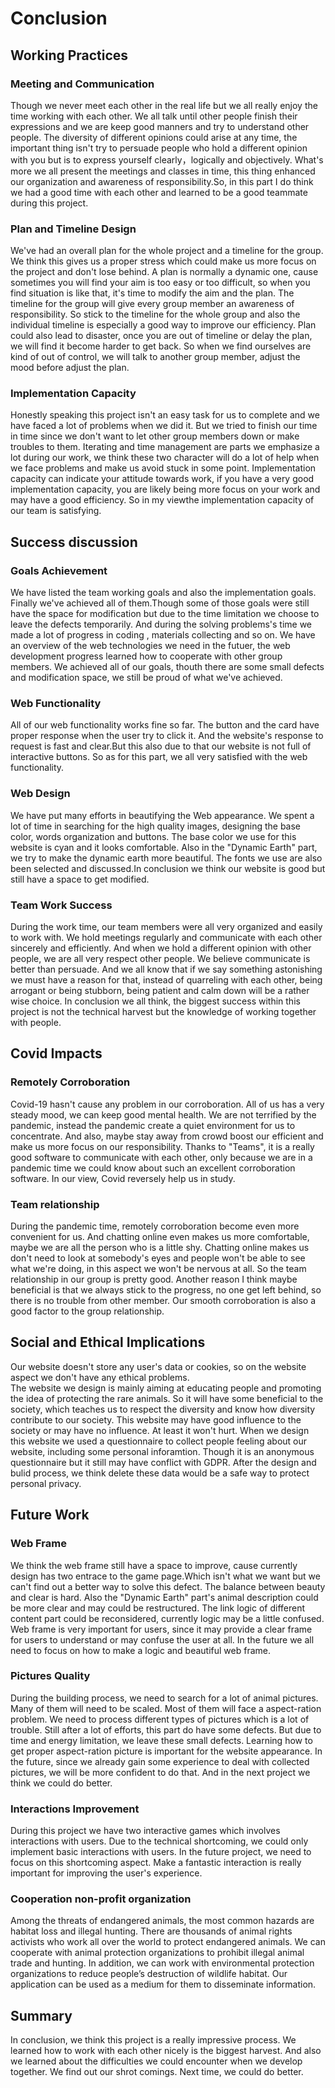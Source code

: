 # Conclusion

## Working Practices

### Meeting and Communication

Though we never meet each other in the real life but we all really enjoy the time working with each other. We all talk until other people finish their expressions 
and we are keep good manners and try to understand other people. The diversity of different opinions could arise at any time, the important thing isn't try to persuade
people who hold a different opinion with you but is to express yourself clearly，logically and objectively. What's more we all present the meetings and classes in
time, this thing enhanced our organization and awareness of responsibility.So, in this part I do think we had a good time with each other and learned to be a good
teammate during this project.

### Plan and Timeline Design
We've had an overall plan for the whole project and a timeline for the group. We think this gives us a proper stress which could make us more focus on the project and
don't lose behind. A plan is normally a dynamic one, cause sometimes you will find your aim is too easy or too difficult, so when you find situation is like that, it's 
time to modify the aim and the plan. The timeline for the group will give every group member an awareness of responsibility. So stick to the timeline for the whole
group and also the individual timeline is especially a good way to improve our efficiency. Plan could also lead to disaster, once you are out of timeline or delay the
plan, we will find it become harder to get back. So when we find ourselves are kind of out of control, we will talk to another group member, adjust the mood before
adjust the plan.

### Implementation Capacity
Honestly speaking this project isn't an easy task for us to complete and we have faced a lot of problems when we did it. But we tried to finish our time in time since
we don't want to let other group members down or make troubles to them. Iterating and time management are parts we emphasize a lot during our work, we think these two
character will do a lot of help when we face problems and make us avoid stuck in some point. Implementation capacity can indicate your attitude towards work, if you 
have a very good implementation capacity, you are likely being more focus on your work and may have a good efficiency. So in my viewthe implementation capacity of 
our team is satisfying.

## Success discussion

### Goals Achievement

We have listed the team working goals and also the implementation goals. Finally we've achieved all of them.Though some of those goals were still have the space for
modification but due to the time limitation we choose to leave the defects temporarily. And during the solving problems's time we made a lot of progress in coding ,
materials collecting and so on. We have an overview of the web technologies we need in the futuer, the web development progress learned how to cooperate with other
group members. We achieved all of our goals, thouth there are some small defects and modification space, we still be proud of what we've achieved.

### Web Functionality
All of our web functionality works fine so far. The button and the card have proper response when the user try to click it. And the website's response to request is
fast and clear.But this also due to that our website is not full of interactive buttons. So as for this part, we all very satisfied with the web functionality.

### Web Design
We have put many efforts in beautifying the Web appearance. We spent a lot of time in searching for the high quality images, designing the base color, words organization
and buttons. The base color we use for this website is cyan and it looks comfortable. Also in the "Dynamic Earth" part, we try to make the dynamic earth more beautiful.
The fonts we use are also been selected and discussed.In conclusion we think our website is good but still have a space to get modified.

### Team Work Success
During the work time, our team members were all very organized and easily to work with. We hold meetings regularly and communicate with each other sincerely and efficiently.
And when we hold a different opinion with other people, we are all very respect other people. We believe communicate is better than persuade. And we all know that if we
say something astonishing we must have a reason for that, instead of quarreling with each other, being arrogant or being stubborn, being patient and calm down will
be a rather wise choice. In conclusion we all think, the biggest success within this project is not the technical harvest but the knowledge of working together with people.

## Covid Impacts

### Remotely Corroboration
Covid-19 hasn't cause any problem in our corroboration. All of us has a very steady mood, we can keep good mental health. We are not terrified by the pandemic, instead
the pandemic create a quiet environment for us to concentrate. And also, maybe stay away from crowd boost our efficient and make us more focus on our responsibility. 
Thanks to "Teams", it is a really good software to communicate with each other, only because we are in a pandemic time we could know about such an excellent 
corroboration software. In our view, Covid reversely help us in study.
### Team relationship
During the pandemic time, remotely corroboration become even more convenient for us. And chatting online even makes us more comfortable, maybe we are all the person who
is a little shy. Chatting online makes us don't need to look at somebody's eyes and people won't be able to see what we're doing, in this aspect we won't be nervous at all.
So the team relationship in our group is pretty good. Another reason I think maybe beneficial is that we always stick to the progress, no one get left behind, so there is
no trouble from other member. Our smooth corroboration is also a good factor to the group relationship.

## Social and Ethical Implications
Our website doesn't store any user's data or cookies, so on the website aspect we don't have any ethical problems.<br>
The website we design is mainly aiming at educating people and promoting the idea of protecting the rare animals. So it will have some beneficial to the society, which
teaches us to respect the diversity and know how diversity contribute to our society. This website may have good influence to the society or may have no influence. At least
it won't hurt.
When we design this website we used a questionnaire to collect people feeling about our website, including some personal inforamtion. Though it is an anonymous 
questionnaire but it still may have conflict with GDPR. After the design and bulid process, we think delete these data would be a safe way to protect personal privacy.

## Future Work

### Web Frame
We think the web frame still have a space to improve, cause currently design has two entrace to the game page.Which isn't what we want but we can't find out a better way
to solve this defect. The balance between beauty and clear is hard. Also the "Dynamic Earth" part's animal description could be more clear and may could be restructured.
The link logic of different content part could be reconsidered, currently logic may be a little confused. Web frame is very important for users, since it may provide a
clear frame for users to understand or may confuse the user at all. In the future we all need to focus on how to make a logic and beautiful web frame.

### Pictures Quality
During the building process, we need to search for a lot of animal pictures. Many of them will need to be scaled. Most of them will face a aspect-ration problem. We need
to process different types of pictures which is a lot of trouble. Still after a lot of efforts, this part do have some defects. But due to time and energy limitation,
we leave these small defects. Learning how to get proper aspect-ration picture is important for the website appearance. In the future, since we already gain some
experience to deal with collected pictures, we will be more confident to do that. And in the next project we think we could do better.

### Interactions Improvement
During this project we have two interactive games which involves interactions with users. Due to the technical shortcoming, we could only implement basic interactions
with users. In the future project, we need to focus on this shortcoming aspect. Make a fantastic interaction is really important for improving the user's experience.

### Cooperation non-profit organization
Among the threats of endangered animals, the most common hazards are habitat loss and illegal hunting. There are thousands of animal rights activists who work all over the world to protect endangered animals. We can cooperate with animal protection organizations to prohibit illegal animal trade and hunting. In addition, we can work with environmental protection organizations to reduce people’s destruction of wildlife habitat. Our application can be used as a medium for them to disseminate information.

## Summary
In conclusion, we think this project is a really impressive process. We learned how to work with each other nicely is the biggest harvest. And also we learned about
the difficulties we could encounter when we develop together. We find out our shrot comings. Next time, we could do better.




